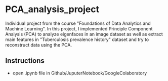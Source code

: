 # PCA_analysis_project
Individual project from the course "Foundations of Data Analytics and Machine Learning". In this project, I implemented  Principle Component Analysis (PCA) to analyze  eigenfaces in an image dataset as well as extract main features in "Tuberculosis prevalence history" dataset and try to reconstruct data using the PCA.

## Instructions
- open .ipynb file in Github/JuputerNotebook/GoogleColaboratory
